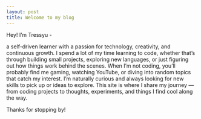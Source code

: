 ```yaml
---
layout: post
title: Welcome to my blog
---
```


Hey! I’m Tressyu -


a self-driven learner with a passion for technology, creativity, and continuous growth.
I spend a lot of my time learning to code, whether that’s through building small projects, exploring new languages, or just figuring out how things work behind the scenes.
When I’m not coding, you’ll probably find me gaming, watching YouTube, or diving into random topics that catch my interest.
I’m naturally curious and always looking for new skills to pick up or ideas to explore.
This site is where I share my journey — from coding projects to thoughts, experiments, and things I find cool along the way.

Thanks for stopping by!
